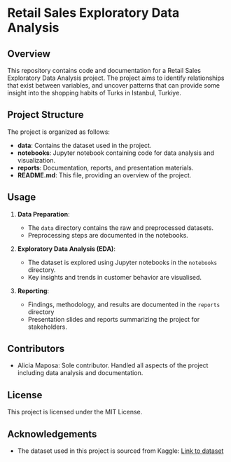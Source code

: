 # Retail Sales Exploratory Data Analysis

## Overview

This repository contains code and documentation for a Retail Sales Exploratory Data Analysis project. The project aims to identify relationships that exist between variables, and uncover patterns that can provide some insight into the shopping habits of Turks in Istanbul, Turkiye.

## Project Structure

The project is organized as follows:

- **data**: Contains the dataset used in the project.
- **notebooks**: Jupyter notebook containing code for data analysis and visualization.
- **reports**: Documentation, reports, and presentation materials.
- **README.md**: This file, providing an overview of the project.

## Usage

1. **Data Preparation**:
   - The `data` directory contains the raw and preprocessed datasets.
   - Preprocessing steps are documented in the notebooks.

2. **Exploratory Data Analysis (EDA)**:
   - The dataset is explored using Jupyter notebooks in the `notebooks` directory.
   - Key insights and trends in customer behavior are visualised.

3. **Reporting**:
   - Findings, methodology, and results are documented in the `reports` directory
   - Presentation slides and reports summarizing the project for stakeholders.

## Contributors

- Alicia Maposa: Sole contributor. Handled all aspects of the project including data analysis and documentation.

## License

This project is licensed under the MIT License.

## Acknowledgements

- The dataset used in this project is sourced from Kaggle: [Link to dataset](https://www.kaggle.com/datasets/jackdaoud/animal-shelter-analytics)